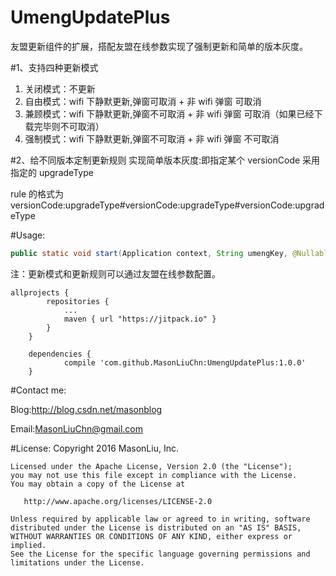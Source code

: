 # UmengUpdatePlus

友盟更新组件的扩展，搭配友盟在线参数实现了强制更新和简单的版本灰度。


#1、支持四种更新模式
1. 关闭模式：不更新
2. 自由模式：wifi 下静默更新,弹窗可取消  +   非 wifi 弹窗 可取消
3. 兼顾模式：wifi 下静默更新,弹窗不可取消 +   非 wifi 弹窗 可取消（如果已经下载完毕则不可取消）
4. 强制模式：wifi 下静默更新,弹窗不可取消 +   非 wifi 弹窗 不可取消

#2、给不同版本定制更新规则
实现简单版本灰度:即指定某个 versionCode 采用指定的 upgradeType

rule 的格式为versionCode:upgradeType#versionCode:upgradeType#versionCode:upgradeType

#Usage: 
```java
public static void start(Application context, String umengKey, @Nullable String upgradeTypeStr, @Nullable String rule)
```
注：更新模式和更新规则可以通过友盟在线参数配置。
```goovy
allprojects {
		repositories {
			...
			maven { url "https://jitpack.io" }
		}
	}
	
	dependencies {
	        compile 'com.github.MasonLiuChn:UmengUpdatePlus:1.0.0'
	}
```

#Contact me:

Blog:http://blog.csdn.net/masonblog

Email:MasonLiuChn@gmail.com

#License:
    Copyright 2016 MasonLiu, Inc.

    Licensed under the Apache License, Version 2.0 (the "License");
    you may not use this file except in compliance with the License.
    You may obtain a copy of the License at

       http://www.apache.org/licenses/LICENSE-2.0

    Unless required by applicable law or agreed to in writing, software
    distributed under the License is distributed on an "AS IS" BASIS,
    WITHOUT WARRANTIES OR CONDITIONS OF ANY KIND, either express or implied.
    See the License for the specific language governing permissions and
    limitations under the License.


